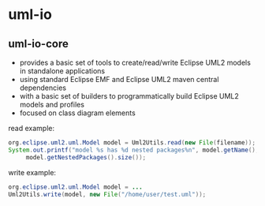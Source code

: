 # uml-io
## uml-io-core
* provides a basic set of tools to create/read/write Eclipse UML2 models in standalone applications
* using standard Eclipse EMF and Eclipse UML2 maven central dependencies
* with a basic set of builders to programmatically build Eclipse UML2 models and profiles 
* focused on class diagram elements

read example:
```java
org.eclipse.uml2.uml.Model model = Uml2Utils.read(new File(filename));
System.out.printf("model %s has %d nested packages%n", model.getName(),
	 model.getNestedPackages().size());		
```
write example:
```java
org.eclipse.uml2.uml.Model model = ...
Uml2Utils.write(model, new File("/home/user/test.uml"));
```
